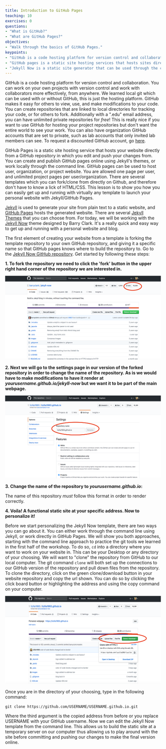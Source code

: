 ```yaml
---
title: Introduction to GitHub Pages
teaching: 10
exercises: 0
questions:
- "What is GitHub?"
- "What are GitHub Pages?"
objectives:
- "Walk through the basics of GitHub Pages."
keypoints:
- "GitHub is a code hosting platform for version control and collaboration."
- "GitHub pages is a static site hosting services that hosts sites directly from a GitHub repo."
- "Jekyll Now is a static site generator that can be used through the command line."
---
```


GitHub is a code hosting platform for version control and collaboration. You can work on your own projects with version control and work with collaborators more effectively, from anywhere. We learned local git which can be used with or without GitHub, this is just the hosting platform. GitHub makes it easy for others to view, use, and make modifications to your code. You can create repositories that are linked to local directories for tracking your code, or for others to fork. Additionally with a ".edu" email address, you can have unlimited private repositories for _free_! This is really nice if you want to use GitHub for hosting your project repositories but don't want the entire world to see your work. You can also have organization GitHub accounts that are set to private, such as lab accounts that only invited lab members can see. To request a discounted GitHub account, go [here](https://education.github.com/discount_requests/new). 

GitHub Pages is a static site hosting service that hosts your website directly from a GitHub repository in which you edit and push your changes from. You can create and publish GitHub pages online using Jekyll's themes, or work locally through the command line. GitHub pages can be used to host user, organization, or project website. You are allowed one page per user, and unlimited project pages per user/organization. There are several templates which you can fork/clone from directly on Github, and therefore don't have to know a lick of HTML/CSS. This lesson is to show you how you can easily get up and running with virtually any template to launch your personal website with Jekyll/GitHub Pages. 

[Jekyll](https://jekyllrb.com/) is used to generate your site from plain text to a static website, and [GitHub Pages](https://pages.github.com/) hosts the generated website. There are several [Jekyll Themes](http://jekyllthemes.org/) that you can choose from. For today, we will be working with the [Jekyll Now](http://www.jekyllnow.com/) theme designed by Barry Clark. It's a really quick and easy way to get up and running with a personal website and blog. 

The first element of creating your website from a template is forking the template repository to your own GitHub repository, and giving it a specific name so that GitHub pages knows where to build the repository to. Go to the [Jekyll Now GitHub repository](https://github.com/barryclark/jekyll-now). Get started by following these steps:

**1. To fork the repository we need to click the 'fork' button in the upper right hand corner of the repository we are interested in.** 

![](../fig/fork.png)


**2. Next we will go to the settings page in our version of the forked repository in order to change the name of the repository. As is we would have to make modifications to have it render at _yourusername.github.io/jekyll-now_ but we want it to be part of the main webpage.**

![](../fig/settings.png)


**3. Change the name of the repository to _yourusername.github.io_:**


The name of this repository _must_ follow this format in order to render correctly. 

**4. Voila! A functional static site at your specific address. Now to personalize it!**

Before we start personalizing the Jekyll Now template, there are two ways you can go about it. You can either work through the command line using Jekyll, or work directly in GitHub Pages. We will show you both approaches, starting with the command line approach to practice the git tools we learned in the first half of the workshop. To do so, `cd` into a directory where you want to work on your website in. This can be your Desktop or any directory of your choosing. We will want to "clone" the repository from GitHub to our local computer. The git command `clone` will both set up the connections to our GitHub version of the repository and pull down files from the repository. To clone the directory, click on the green clone/download button in your website repository and copy the url shown. You can do so by clicking the click board button or highlighting the address and using the copy command on your computer. 

![](../fig/clone.png)

Once you are in the directory of your choosing, type in the following command: 

```
git clone https://github.com/USERNAME/USERNAME.github.io.git
```


Where the third argument is the copied address from before or you replace USERNAME with your GitHub username. Now we can edit the Jekyll Now template from the command line. This allows us to build the static site at a temporary server on our computer thus allowing us to play around with the site before committing and pushing our changes to make the final version online. 

